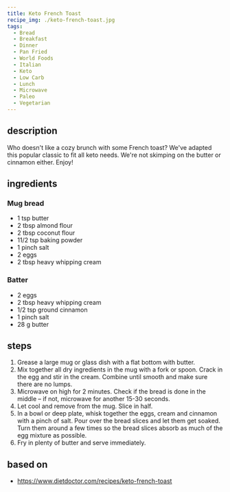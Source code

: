 ```yaml
---
title: Keto French Toast
recipe_img: ./keto-french-toast.jpg
tags:
  - Bread
  - Breakfast
  - Dinner
  - Pan Fried
  - World Foods
  - Italian
  - Keto
  - Low Carb
  - Lunch
  - Microwave
  - Paleo
  - Vegetarian
---
```


## description

Who doesn't like a cozy brunch with some French toast? We've adapted this popular classic to fit all keto needs. We're not skimping on the butter or cinnamon either. Enjoy!

## ingredients

### Mug bread

- 1 tsp butter
- 2 tbsp almond flour
- 2 tbsp coconut flour
- 11/2 tsp baking powder
- 1 pinch salt
- 2 eggs
- 2 tbsp heavy whipping cream

### Batter

- 2 eggs
- 2 tbsp heavy whipping cream
- 1/2 tsp ground cinnamon
- 1 pinch salt
- 28 g butter

## steps

1. Grease a large mug or glass dish with a flat bottom with butter.
2. Mix together all dry ingredients in the mug with a fork or spoon. Crack in the egg and stir in the cream. Combine until smooth and make sure there are no lumps.
3. Microwave on high for 2 minutes. Check if the bread is done in the middle – if not, microwave for another 15-30 seconds.
4. Let cool and remove from the mug. Slice in half.
5. In a bowl or deep plate, whisk together the eggs, cream and cinnamon with a pinch of salt. Pour over the bread slices and let them get soaked. Turn them around a few times so the bread slices absorb as much of the egg mixture as possible.
6. Fry in plenty of butter and serve immediately.

## based on

- https://www.dietdoctor.com/recipes/keto-french-toast
